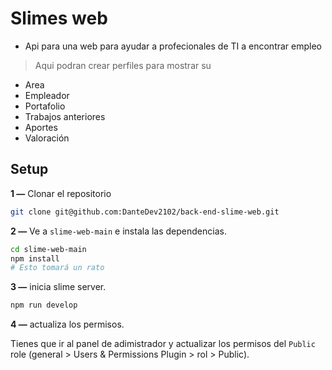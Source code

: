 ﻿# Slimes web
- Api para una web para ayudar a profecionales de TI a encontrar empleo

> Aqui podran crear perfiles para mostrar su
- Area
- Empleador
- Portafolio
- Trabajos anteriores
- Aportes
- Valoración

## Setup

**1 —** Clonar el repositorio
```bash
git clone git@github.com:DanteDev2102/back-end-slime-web.git
```

**2 —** Ve a `slime-web-main` e instala las dependencias.
```bash
cd slime-web-main
npm install
# Esto tomará un rato
```

**3 —** inicia slime server.
```bash
npm run develop
```

**4 —** actualiza  los permisos.

Tienes que ir al panel de adimistrador y actualizar los permisos del `Public` role (general > Users & Permissions Plugin > rol > Public).


